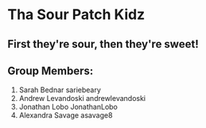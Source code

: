# Tha Sour Patch Kidz

## First they're sour, then they're sweet!

## Group Members:

1. Sarah Bednar sariebeary
2. Andrew Levandoski  andrewlevandoski
3. Jonathan Lobo  JonathanLobo
4. Alexandra Savage asavage8
